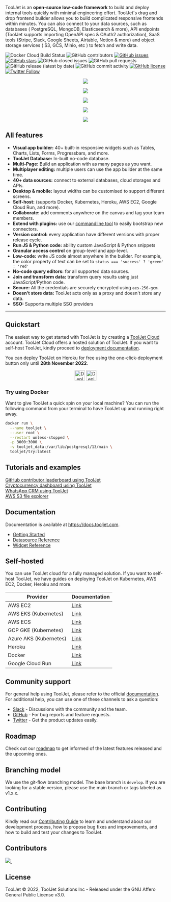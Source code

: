 ToolJet is an **open-source low-code framework** to build and deploy internal tools quickly with minimal engineering effort. ToolJet's drag and drop frontend builder allows you to build complicated responsive frontends within minutes. You can also connect to your data sources, such as databases ( PostgreSQL, MongoDB, Elasticsearch & more), API endpoints (ToolJet supports importing OpenAPI spec & OAuth2 authorization), SaaS tools (Stripe, Slack, Google Sheets, Airtable, Notion & more) and object storage services ( S3, GCS, Minio, etc ) to fetch and write data.

![Docker Cloud Build Status](https://img.shields.io/docker/cloud/build/tooljet/tooljet-ce)
![GitHub contributors](https://img.shields.io/github/contributors/tooljet/tooljet)
[![GitHub issues](https://img.shields.io/github/issues/ToolJet/ToolJet)](https://github.com/ToolJet/ToolJet/issues)
[![GitHub stars](https://img.shields.io/github/stars/ToolJet/ToolJet)](https://github.com/ToolJet/ToolJet/stargazers)
![GitHub closed issues](https://img.shields.io/github/issues-closed/tooljet/tooljet)
![GitHub pull requests](https://img.shields.io/github/issues-pr-raw/tooljet/tooljet)
![GitHub release (latest by date)](https://img.shields.io/github/v/release/tooljet/tooljet)
![GitHub commit activity](https://img.shields.io/github/commit-activity/m/tooljet/tooljet)
[![GitHub license](https://img.shields.io/github/license/ToolJet/ToolJet)](https://github.com/ToolJet/ToolJet)
[![Twitter Follow](https://img.shields.io/twitter/follow/ToolJet?style=social)](https://twitter.com/ToolJet)

<p align="center">
    <img src="https://user-images.githubusercontent.com/7828962/211444352-4d6d2e4a-13c9-4980-9e16-4aed4af9811b.png"/>

</p>


<p align="center">
  <kbd>
    <img src="https://user-images.githubusercontent.com/7828962/202402863-2851a072-9dca-4b8b-9473-0d044373928b.png"/>

  </kbd>
</p>

<p align="center">
  <kbd>
<img src="https://user-images.githubusercontent.com/7828962/211364385-10714e24-f1ac-4e72-a2a1-ec7dc2d412ab.png"/>
  </kbd>
</p>

<p align="center">
  <kbd>
<img src="https://user-images.githubusercontent.com/7828962/202402422-8f1df2a4-5c07-4125-9c2e-5450b90f464c.png"/>
  </kbd>
</p>

<p align="center">
  <kbd>
<img src="https://user-images.githubusercontent.com/7828962/202402574-7cd7c606-d751-4de1-ba56-abbedba54b13.png"/>
  </kbd>
</p>


## All features

- **Visual app builder:** 40+ built-in responsive widgets such as Tables, Charts, Lists, Forms, Progressbars, and more.
- **ToolJet Database:** In-built no-code database.
- **Multi-Page:** Build an application with as many pages as you want.
- **Multiplayer editing:** multiple users can use the app builder at the same time.
- **40+ data sources:** connect to external databases, cloud storages and APIs.
- **Desktop & mobile:** layout widths can be customised to support different screens.
- **Self-host:** (supports Docker, Kubernetes, Heroku, AWS EC2, Google Cloud Run, and more).
- **Collaborate:** add comments anywhere on the canvas and tag your team members.
- **Extend with plugins:** use our [commandline tool](https://www.npmjs.com/package/@tooljet/cli) to easily bootstrap new connectors.
- **Version control:** every application have different versions with proper release cycle.
- **Run JS & Python code:** ability custom JavaScript & Python snippets
- **Granular access control** on group-level and app-level.
- **Low-code:** write JS code almost anywhere in the builder. For example, the color property of text can be set to `status === 'success' ? 'green' : 'red'`
- **No-code query editors:** for all supported data sources.
- **Join and transform data:** transform query results using just JavaScript/Python code.
- **Secure:** All the credentials are securely encrypted using `aes-256-gcm`.
- **Doesn't store data:** ToolJet acts only as a proxy and doesn't store any data.
- **SSO:** Supports multiple SSO providers

<hr>

## Quickstart
The easiest way to get started with ToolJet is by creating a [ToolJet Cloud](https://tooljet.com) account. ToolJet Cloud offers a hosted solution of ToolJet. If you want to self-host ToolJet, kindly proceed to [deployment documentation](https://docs.tooljet.com/docs/setup/architecture).

You can deploy ToolJet on Heroku for free using the one-click-deployment button only until **28th November 2022**.
<p align="center">
  <a href="https://heroku.com/deploy?template=https://github.com/tooljet/tooljet/tree/main"><img src="https://www.herokucdn.com/deploy/button.svg" alt="Deploy to Heroku" height=32></a>
  <a href="https://cloud.digitalocean.com/apps/new?repo=https://github.com/ToolJet/ToolJet/tree/main"><img src="https://www.deploytodo.com/do-btn-blue.svg" alt="Deploy to DigitalOcean" height=32></a>
</p>

### Try using Docker
Want to give ToolJet a quick spin on your local machine? You can run the following command from your terminal to have ToolJet up and running right away.

```bash
docker run \
  --name tooljet \
  --user root \
  --restart unless-stopped \
  -p 3000:3000 \
  -v tooljet_data:/var/lib/postgresql/13/main \
  tooljet/try:latest
```

## Tutorials and examples

[GitHub contributor leaderboard using ToolJet](https://blog.tooljet.io/building-a-github-contributor-leaderboard-using-tooljet/)<br>
[Cryptocurrency dashboard using ToolJet](https://blog.tooljet.com/how-to-build-a-cryptocurrency-dashboard-in-10-minutes/)<br>
[WhatsApp CRM using ToolJet](https://blog.tooljet.com/build-a-whatsapp-crm-using-tooljet-within-10-mins/)<br>
[AWS S3 file explorer](https://blog.tooljet.com/building-an-app-to-view-and-upload-files-in-aws-s3-bucket/)<br>

## Documentation
Documentation is available at https://docs.tooljet.com.

- [Getting Started](https://docs.tooljet.com)<br>
- [Datasource Reference](https://docs.tooljet.com/docs/data-sources/airtable/)<br>
- [Widget Reference](https://docs.tooljet.com/docs/widgets/button)

## Self-hosted
You can use ToolJet cloud for a fully managed solution. If you want to self-host ToolJet, we have guides on deploying ToolJet on Kubernetes, AWS EC2, Docker, Heroku and more.

| Provider  | Documentation |
| ------------- | ------------- |
| AWS EC2 | [Link](https://docs.tooljet.com/docs/setup/ec2)  |
| AWS EKS (Kubernetes) | [Link](https://docs.tooljet.com/docs/setup/kubernetes)   |
| AWS ECS | [Link](https://docs.tooljet.com/docs/setup/ecs)   |
| GCP GKE (Kubernetes) | [Link](https://docs.tooljet.com/docs/setup/kubernetes-gke)   |
| Azure AKS (Kubernetes) | [Link](https://docs.tooljet.com/docs/setup/kubernetes-aks)   |
| Heroku  | [Link](https://docs.tooljet.com/docs/setup/heroku)  |
| Docker  | [Link](https://docs.tooljet.com/docs/setup/docker)   |
| Google Cloud Run  | [Link](https://docs.tooljet.com/docs/setup/google-cloud-run)   |


## Community support
For general help using ToolJet, please refer to the official [documentation](https://docs.tooljet.com/docs/intro/). For additional help, you can use one of these channels to ask a question:

- [Slack](https://join.slack.com/t/tooljet/shared_invite/zt-r2neyfcw-KD1COL6t2kgVTlTtAV5rtg) - Discussions with the community and the team.
- [GitHub](https://github.com/ToolJet/ToolJet/issues) - For bug reports and feature requests.
- [Twitter](https://twitter.com/ToolJet) - Get the product updates easily.

## Roadmap
Check out our [roadmap](https://github.com/ToolJet/ToolJet/projects/2) to get informed of the latest features released and the upcoming ones.

## Branching model
We use the git-flow branching model. The base branch is `develop`. If you are looking for a stable version, please use the main branch or tags labeled as v1.x.x.

## Contributing
Kindly read our [Contributing Guide](CONTRIBUTING.md) to learn and understand about our development process, how to propose bug fixes and improvements, and how to build and test your changes to ToolJet. <br>

## Contributors
<a href="https://github.com/tooljet/tooljet/graphs/contributors">
  <img src="https://contrib.rocks/image?repo=tooljet/tooljet&max=300&columns=20" />
  <img src="https://us-central1-tooljet-hub.cloudfunctions.net/github" width="0" height="0" />
</a>

## License
ToolJet © 2022, ToolJet Solutions Inc - Released under the GNU Affero General Public License v3.0.

